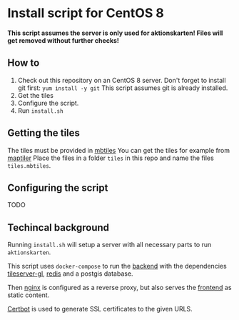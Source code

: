 # Install script for CentOS 8

**This script assumes the server is only used for aktionskarten!
Files will get removed without further checks!**


## How to 
1. Check out this repository on an CentOS 8 server.
   Don't forget to install git first: `yum install -y git`
   This script assumes git is already installed.
2. Get the tiles
2. Configure the script.
2. Run `install.sh`

## Getting the tiles
The tiles must be provided in [mbtiles](https://wiki.openstreetmap.org/wiki/MBTiles)
You can get the tiles for example from [maptiler](https://data.maptiler.com/downloads/planet/)
Place the files in a folder `tiles` in this repo and name the files `tiles.mbtiles`.

## Configuring the script
TODO

## Techincal background

Running `install.sh` will setup a server with all necessary parts to run `aktionskarten`.

This script uses `docker-compose` to run the [backend](https://github.com/aktionskarten/backend) with the dependencies [tileserver-gl](https://github.com/aktionskarten/tileserver-gl), [redis](https://redis.io/) and a postgis database.

Then [nginx](https://nginx.com) is configured as a reverse proxy, but also serves the [frontend](https://github.com/aktionskarten/frontend) as static content.

[Certbot](https://certbot.eff.org/) is used to generate SSL certificates to the given URLS.

